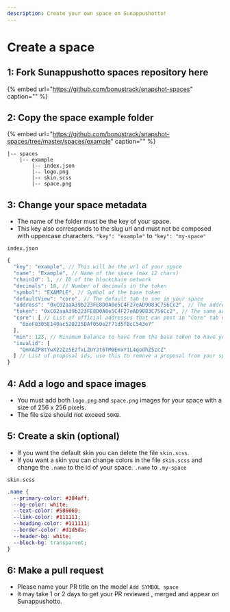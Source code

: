 ```yaml
---
description: Create your own space on Sunappushotto!
---
```


# Create a space

## **1: Fork Sunappushotto spaces repository here**

{% embed url="https://github.com/bonustrack/snapshot-spaces" caption="" %}

## **2: Copy the space example folder**

{% embed url="https://github.com/bonustrack/snapshot-spaces/tree/master/spaces/example" caption="" %}

```text
|-- spaces
    |-- example
        |-- index.json
        |-- logo.png
        |-- skin.scss
        |-- space.png
```

## **3: Change your space metadata**

* The name of the folder must be the key of your space.
* This key also corresponds to the slug url and must not be composed with uppercase characters. `"key": "example"` to `"key": "my-space"`

`index.json`

```javascript
{
  "key": "example", // This will be the url of your space
  "name": "Example", // Name of the space (max 12 chars)
  "chainId": 1, // ID of the blockchain network
  "decimals": 18, // Number of decimals in the token
  "symbol": "EXAMPLE", // Symbol of the base token
  "defaultView": "core", // The default tab to see in your space
  "address": "0xC02aaA39b223FE8D0A0e5C4F27eAD9083C756Cc2", // The address of the base token
  "token": "0xC02aaA39b223FE8D0A0e5C4F27eAD9083C756Cc2", // The same address of the base token
  "core": [ // List of official addresses that can post in "Core" tab of your space
    "0xeF8305E140ac520225DAf050e2f71d5fBcC543e7"
  ],
  "min": 123, // Minimum balance to have from the base token to have your proposal visible in the space (unless the address is a core address)
  "invalid": [
    "QmXAZP8tYwX2zZz5EzfxLZUYJt6TM9EmxY1L4qodhZ5zcZ"
  ] // List of proposal ids, use this to remove a proposal from your space
}
```

## **4: Add a logo and space images**

* You must add both `logo.png` and `space.png` images for your space with a size of 256 x 256 pixels.
* The file size should not exceed `50KB`.

## **5: Create a skin \(optional\)**

* If you want the default skin you can delete the file `skin.scss`.
* If you want a skin you can change colors in the file `skin.scss` and change the `.name` to the id of your space. `.name` to `.my-space`

`skin.scss`

```css
.name {
  --primary-color: #384aff;
  --bg-color: white;
  --text-color: #586069;
  --link-color: #111111;
  --heading-color: #111111;
  --border-color: #d1d5da;
  --header-bg: white;
  --block-bg: transparent;
}
```

## **6: Make a pull request**

* Please name your PR title on the model `Add SYMBOL space`
* It may take 1 or 2 days to get your PR reviewed , merged and appear on Sunappushotto.


